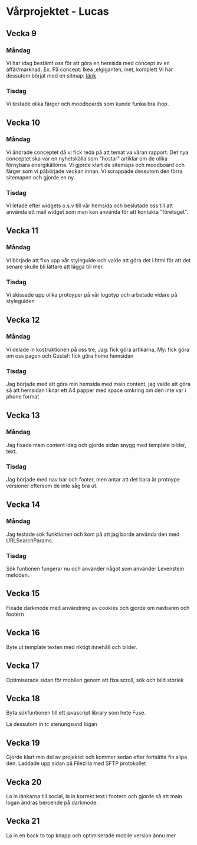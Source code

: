 # Vårprojektet - Lucas

## Vecka 9

### Måndag

Vi har idag bestämt oss för att göra en hemsida med concept av en affär/marknad.
Ex. På concept: Ikea ,elgiganten, inet, komplett
Vi har dessutom börjat med en sitmap: [länk](https://stenungsundskommun-my.sharepoint.com/:u:/g/personal/lucas_christiansson05_skola_stenungsund_se/ERQtxjenUvhPozKAPsfYO1oBE4Ev9CqUredrZ0PPf_cPmA?e=cF7ux6)

### Tisdag

Vi testade olika färger och moodboards som kunde funka bra ihop.

## Vecka 10

### Måndag

Vi ändrade conceptet då vi fick reda på att temat va våran rapport. Det nya conceptet ska var en nyhetskälla som "hostar" artiklar om de olika förnybara energikällorna.
Vi gjorde klart de sitemaps och moodboard och färger som vi påbörjade veckan innan.
Vi scrappade dessutom den förra sitemapen och gjorde en ny.

### Tisdag

Vi letade efter widgets o.s.v till vår hemsida och beslutade oss till att använda ett mail widget som man kan använda för att kontakta "företaget".

## Vecka 11

### Måndag

Vi började att fixa upp vår styleguide och valde att göra det i html för att det senare skulle bli lättare att lägga till mer.

### Tisdag

Vi skissade upp olika protoyper på vår logotyp och arbetade vidare på styleguiden


## Vecka 12

### Måndag

Vi delade in kostruktionen på oss tre, Jag: fick göra artikarna, My: fick göra om oss pagen och Gustaf: fick göra home hemsidan

### Tisdag

Jag började med att göra min hemsida med main content, jag valde att göra så att hemsidan liknar ett A4 papper med space omkring om den inte var i phone format

## Vecka 13

### Måndag

Jag fixade main content idag och gjorde sidan snygg med template bilder, text.

### Tisdag

Jag började med nav bar och footer, men antar att det bara är protoype versioner eftersom de inte såg bra ut.


## Vecka 14

### Måndag

Jag testade sök funktionen och kom på att jag borde använda den med URLSearchParams.

### Tisdag

Sök funtionen fungerar nu och använder något som använder Levenstein metoden.

## Vecka 15

Fixade darkmode med användning av cookies och gjorde om navbaren och footern


## Vecka 16

Byte ut template texten med riktigt innehåll och bilder.


## Vecka 17

Optimiserade sidan för mobilen genom att fixa scroll, sök och bild storlek


## Vecka 18

Byta sökfuntionen till ett javascript library som hete Fuse.

La dessutom in tc stenungsund logan

## Vecka 19

Gjorde klart min del av projektet och kommer sedan efter fortsätta fin slipa den. Laddade upp sidan på Filezilla med SFTP protokollet


## Vecka 20

La in länkarna till social, la in korrekt text i footern och gjorde så att main logan ändras beroende på darkmode.

## Vecka 21

La in en back to top knapp och optimiserade mobile version ännu mer
